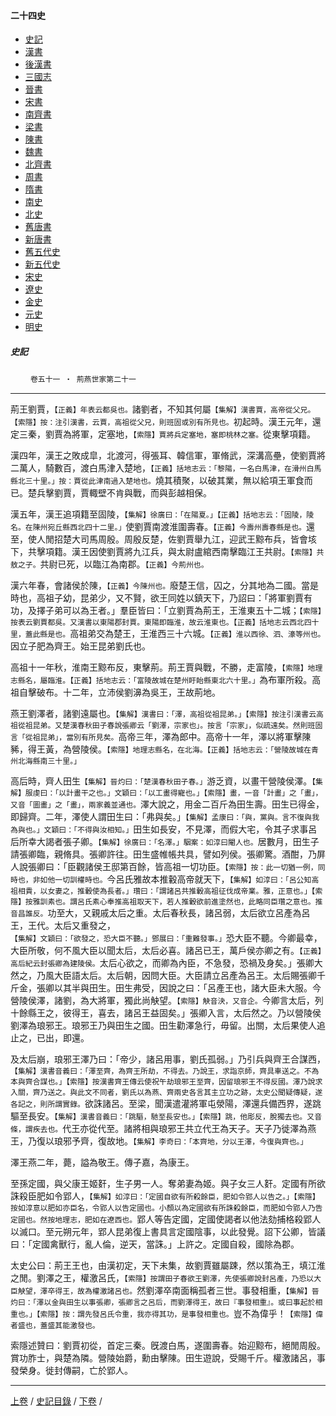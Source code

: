  



#### 二十四史

*   [史記](../a01/a01.md)
*   [漢書](../a02/a02.md)
*   [後漢書](../a03/a03.md)
*   [三國志](../a04/a04.md)
*   [晉書](../a05/a05.md)
*   [宋書](../a06/a06.md)
*   [南齊書](../a07/a07.md)
*   [梁書](../a08/a08.md)
*   [陳書](../a09/a09.md)
*   [魏書](../a10/a10.md)
*   [北齊書](../a11/a11.md)
*   [周書](../a12/a12.md)
*   [隋書](../a13/a13.md)
*   [南史](../a14/a14.md)
*   [北史](../a15/a15.md)
*   [舊唐書](../a16/a16.md)
*   [新唐書](../a17/a17.md)
*   [舊五代史](../a18/a18.md)
*   [新五代史](../a19/a19.md)
*   [宋史](../a20/a20.md)
*   [遼史](../a21/a21.md)
*   [金史](../a22/a22.md)
*   [元史](../a23/a23.md)
*   [明史](../a24/a24.md)


##### 史記
　　 `卷五十一 ‧ 荊燕世家第二十一`

* * *

荊王劉賈，`【正義】年表云都吳也。`諸劉者，不知其何屬`【集解】漢書賈，高帝從父兄。【索隱】按：注引漢書，云賈，高祖從父兄，則班固或別有所見也。`初起時。漢王元年，還定三秦，劉賈為將軍，定塞地，`【索隱】賈將兵定塞地，塞即桃林之塞。`從東擊項籍。

漢四年，漢王之敗成皐，北渡河，得張耳、韓信軍，軍脩武，深溝高壘，使劉賈將二萬人，騎數百，渡白馬津入楚地，`【正義】括地志云：「黎陽，一名白馬津，在滑州白馬縣北三十里。」按：賈從此津南過入楚地也。`燒其積聚，以破其業，無以給項王軍食而已。楚兵擊劉賈，賈輙壁不肯與戰，而與彭越相保。

漢五年，漢王追項籍至固陵，`【集解】徐廣曰：「在陽夏。」【正義】括地志云：「固陵，陵名。在陳州宛丘縣西北四十二里。」`使劉賈南渡淮圍壽春。`【正義】今壽州壽春縣是也。`還至，使人閒招楚大司馬周殷。周殷反楚，佐劉賈舉九江，迎武王黥布兵，皆會垓下，共擊項籍。漢王因使劉賈將九江兵，與太尉盧綰西南擊臨江王共尉。`【索隱】共敖之子。`共尉已死，以臨江為南郡。`【正義】今荊州也。`

漢六年春，會諸侯於陳，`【正義】今陳州也。`廢楚王信，囚之，分其地為二國。當是時也，高祖子幼，昆弟少，又不賢，欲王同姓以鎮天下，乃詔曰：「將軍劉賈有功，及擇子弟可以為王者。」羣臣皆曰：「立劉賈為荊王，王淮東五十二城；`【索隱】按表云劉賈都吳。又漢書以東陽郡封賈。東陽即臨淮，故云淮東也。【正義】括地志云西北四十里，蓋此縣是也。`高祖弟交為楚王，王淮西三十六城。`【正義】淮以西徐、泗、濠等州也。`因立子肥為齊王。始王昆弟劉氏也。

高祖十一年秋，淮南王黥布反，東擊荊。荊王賈與戰，不勝，走富陵，`【索隱】地理志縣名，屬臨淮。【正義】括地志云：「富陵故城在楚州盱眙縣東北六十里。」`為布軍所殺。高祖自擊破布。十二年，立沛侯劉濞為吳王，王故荊地。

燕王劉澤者，諸劉遠屬也。`【集解】漢書曰：「澤，高祖從祖昆弟。」【索隱】按注引漢書云高祖從祖昆弟。又楚漢春秋田子春說張卿云「劉澤，宗家也」。按言「宗家」，似疏遠矣。然則班固言「從祖昆弟」，當別有所見矣。`高帝三年，澤為郎中。高帝十一年，澤以將軍擊陳豨，得王黃，為營陵侯。`【索隱】地理志縣名，在北海。【正義】括地志云：「營陵故城在青州北海縣南三十里。」`

高后時，齊人田生`【集解】晉灼曰：「楚漢春秋田子春。」`游乏資，以畫干營陵侯澤。`【集解】服虔曰：「以計畫干之也。」文穎曰：「以工畫得寵也。」【索隱】畫，一音「計畫」之「畫」，又音「圖畫」之「畫」，兩家義並通也。`澤大說之，用金二百斤為田生壽。田生已得金，即歸齊。二年，澤使人謂田生曰：「弗與矣。」`【集解】孟康曰：「與，黨與。言不復與我為與也。」文穎曰：「不得與汝相知。」`田生如長安，不見澤，而假大宅，令其子求事呂后所幸大謁者張子卿。`【集解】徐廣曰：「名澤。」駰案：如淳曰閹人也。`居數月，田生子請張卿臨，親脩具。張卿許往。田生盛帷帳共具，譬如列侯。張卿驚。酒酣，乃屏人說張卿曰：「臣觀諸侯王邸第百餘，皆高祖一切功臣。`【索隱】按：此一切猶一例，同時也，非如他一切訓權時也。`今呂氏雅故本推轂高帝就天下，`【集解】如淳曰：「呂公知高祖相貴，以女妻之，推轂使為長者。」瓚曰：「謂諸呂共推轂高祖征伐成帝業。雅，正意也。」【索隱】按雅訓素也。謂呂氏素心奉推高祖取天下，若人推轂欲前進塗然也，此略同臣瓚之意也。推音昌誰反。`功至大，又親戚太后之重。太后春秋長，諸呂弱，太后欲立呂產為呂王，王代。太后又重發之，`【集解】文穎曰：「欲發之，恐大臣不聽。」鄧展曰：「重難發事。」`恐大臣不聽。今卿最幸，大臣所敬，何不風大臣以聞太后，太后必喜。諸呂已王，萬戶侯亦卿之有。`【正義】高后紀云封張卿為建陵侯。`太后心欲之，而卿為內臣，不急發，恐禍及身矣。」張卿大然之，乃風大臣語太后。太后朝，因問大臣。大臣請立呂產為呂王。太后賜張卿千斤金，張卿以其半與田生。田生弗受，因說之曰：「呂產王也，諸大臣未大服。今營陵侯澤，諸劉，為大將軍，獨此尚觖望。`【索隱】觖音決，又音企。`今卿言太后，列十餘縣王之，彼得王，喜去，諸呂王益固矣。」張卿入言，太后然之。乃以營陵侯劉澤為琅邪王。琅邪王乃與田生之國。田生勸澤急行，毋留。出關，太后果使人追止之，已出，即還。

及太后崩，琅邪王澤乃曰：「帝少，諸呂用事，劉氏孤弱。」乃引兵與齊王合謀西，`【集解】漢書音義曰：「澤至齊，為齊王所劫，不得去。乃說王，求詣京師，齊具車送之。不為本與齊合謀也。」【索隱】按漢書齊王傳云使祝午劫琅邪王至齊，因留琅邪王不得反國。澤乃說求入關，齊乃送之。與此文不同者，劉氏以為燕、齊兩史各言其主立功之跡，太史公聞疑傳疑，遂各記之，則所謂實錄。`欲誅諸呂。至梁，聞漢遣灌將軍屯滎陽，澤還兵備西界，遂跳驅至長安。`【集解】漢書音義曰：「跳驅，馳至長安也。」【索隱】跳，他彫反，脫獨去也。又音條，謂疾去也。`代王亦從代至。諸將相與琅邪王共立代王為天子。天子乃徙澤為燕王，乃復以琅邪予齊，復故地。`【集解】李奇曰：「本齊地，分以王澤，今復與齊也。」`

澤王燕二年，薨，謚為敬王。傳子嘉，為康王。

至孫定國，與父康王姬姧，生子男一人。奪弟妻為姬。與子女三人姧。定國有所欲誅殺臣肥如令郢人，`【集解】如淳曰：「定國自欲有所殺餘臣，肥如令郢人以告之。」【索隱】按如淳意以肥如亦臣名，令郢人以告定國也。小顏以為定國欲有所誅殺餘臣，而肥如令郢人乃告定國也。然按地理志，肥如在遼西也。`郢人等告定國，定國使謁者以他法劾捕格殺郢人以滅口。至元朔元年，郢人昆弟復上書具言定國陰事，以此發覺。詔下公卿，皆議曰：「定國禽獸行，亂人倫，逆天，當誅。」上許之。定國自殺，國除為郡。

太史公曰：荊王王也，由漢初定，天下未集，故劉賈雖屬踈，然以策為王，填江淮之閒。劉澤之王，權激呂氏，`【索隱】按謂田子春欲王劉澤，先使張卿說封呂產，乃恐以大臣觖望，澤卒得王，故為權激諸呂也。`然劉澤卒南面稱孤者三世。事發相重，`【集解】晉灼曰：「澤以金與田生以事張卿，張卿言之呂后，而劉澤得王，故曰『事發相重』。或曰事起於相重也。」【索隱】按：謂先發呂氏令重，我亦得其功，是事發相重也。`豈不為偉乎！`【索隱】偉者盛也，蓋盛其能激發也。`

索隱述贊曰：劉賈初從，首定三秦。旣渡白馬，遂圍壽春。始迎黥布，絕閒周殷。賞功胙士，與楚為隣。營陵始爵，勳由擊陳。田生遊說，受賜千斤。權激諸呂，事發榮身。徙封傳嗣，亡於郢人。

* * *

[上卷](050.md) / [史記目錄](a01.md) / [下卷](052.md) /

    
